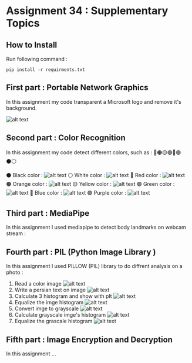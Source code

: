 # Assignment 34 : Supplementary Topics

## How to Install
Run following command :
```
pip install -r requirments.txt
```

## First part : Portable Network Graphics
In this assignment my code transparent a Microsoft logo and remove it's background.

![alt text](outputs/output_1_logo.png)

## Second part : Color Recognition
In this assignment my code detect different colors, such as : 🔴🟠🟡🟢🔵🟣⚫⚪

⚫ Black color :
![alt text](outputs/output_2_detect_black.png)
⚪ White color :
![alt text](outputs/output_2_detect_white.png)
🔴 Red color :
![alt text](outputs/output_2_detect_red.png)
🟠 Orange color :
![alt text](outputs/output_2_detect_orange.png)
🟡 Yellow color :
![alt text](outputs/output_2_detect_yellow.png)
🟢 Green color :
![alt text](outputs/output_2_detect_green.png)
🔵 Blue color :
![alt text](outputs/output_2_detect_blue.png)
🟣 Purple color :
![alt text](outputs/output_2_detect_purple.png)

## Third part : MediaPipe
In this assignment I used mediapipe to detect body landmarks on webcam stream :

## Fourth part : PIL (Python Image Library )
In this assignment I used PILLOW (PIL) library to do diffrent analysis on a photo :

1. Read a color image
![alt text](inputs/input_4_friends.jpg)
2. Write a persian text on image
![alt text](outputs/output_4_persian_text.jpg)
3. Calculate 3 histogram and show with plt
![alt text](outputs/output_4_histogram.jpg)
4. Equalize the imge histogram
![alt text](outputs/output_4_equalized.jpg)
5. Convert imge to grayscale
![alt text](outputs/output_4_gray_img.jpg)
6. Calculate grayscale imge's histogram
![alt text](outputs/output_4_gray_histogram.jpg)
7. Equalize the grascale histogram
![alt text](outputs/output_4_gray_equalized.jpg)

## Fifth part : Image Encryption and Decryption
In this assignment ...
